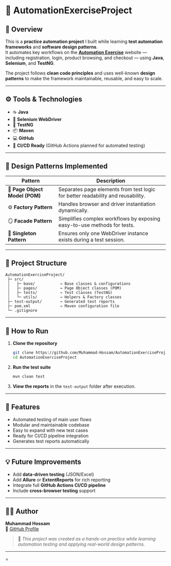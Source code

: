 # 🚀 AutomationExerciseProject

## 🧠 Overview  
This is a **practice automation project** I built while learning **test automation frameworks** and **software design patterns**.  
It automates key workflows on the **[Automation Exercise](https://automationexercise.com)** website — including registration, login, product browsing, and checkout — using **Java**, **Selenium**, and **TestNG**.

The project follows **clean code principles** and uses well-known **design patterns** to make the framework maintainable, reusable, and easy to scale.

---

## ⚙️ Tools & Technologies  
- ☕ **Java**  
- 🧭 **Selenium WebDriver**  
- 🧪 **TestNG**  
- 📦 **Maven**  
- 💻 **GitHub**  
- 🔄 **CI/CD Ready** (GitHub Actions planned for automated testing)

---

## 🧩 Design Patterns Implemented  
| Pattern | Description |
|----------|-------------|
| 🧱 **Page Object Model (POM)** | Separates page elements from test logic for better readability and reusability. |
| ⚙️ **Factory Pattern** | Handles browser and driver instantiation dynamically. |
| 🪞 **Facade Pattern** | Simplifies complex workflows by exposing easy-to-use methods for tests. |
| 🔁 **Singleton Pattern** | Ensures only one WebDriver instance exists during a test session. |

---

## 📁 Project Structure  
```
AutomationExerciseProject/
 ├─ src/
 │   ├─ base/           → Base classes & configurations
 │   ├─ pages/          → Page Object classes (POM)
 │   ├─ tests/          → Test classes (TestNG)
 │   └─ utils/          → Helpers & Factory classes
 ├─ test-output/        → Generated test reports
 ├─ pom.xml             → Maven configuration file
 └─ .gitignore
```

---

## 🚀 How to Run  
1. **Clone the repository**  
   ```bash
   git clone https://github.com/Muhammad-Hossam/AutomationExerciseProject.git
   cd AutomationExerciseProject
   ```
2. **Run the test suite**  
   ```bash
   mvn clean test
   ```
3. **View the reports** in the `test-output` folder after execution.

---

## 🌟 Features  
- Automated testing of main user flows  
- Modular and maintainable codebase  
- Easy to expand with new test cases  
- Ready for CI/CD pipeline integration  
- Generates test reports automatically  

---

## 💡 Future Improvements  
- Add **data-driven testing** (JSON/Excel)  
- Add **Allure** or **ExtentReports** for rich reporting  
- Integrate full **GitHub Actions CI/CD pipeline**  
- Include **cross-browser testing** support  

---

## 👨‍💻 Author  
**Muhammad Hossam**  
📍 [GitHub Profile](https://github.com/Muhammad-Hossam)

> 🧪 *This project was created as a hands-on practice while learning automation testing and applying real-world design patterns.*

---

⭐ 
